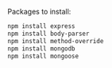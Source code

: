 Packages to install:

```sh
npm install express
npm install body-parser 
npm install method-override
npm install mongodb
npm install mongoose
```

